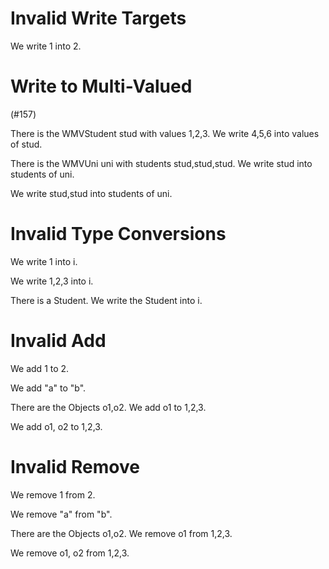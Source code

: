# Invalid Write Targets

We write 1 into 2.
<!--            ^
error: invalid write target - cannot write into IntLiteral [write.target.invalid]
-->

# Write to Multi-Valued

(#157)

There is the WMVStudent stud with values 1,2,3.
We write 4,5,6 into values of stud.
<!--                ^
error: cannot write into attribute of many 'int' - only single-valued attributes and associations are allowed [write.target.list]
-->

There is the WMVUni uni with students stud,stud,stud.
We write stud into students of uni.
<!--               ^
error: cannot write into association to many 'WMVStudent' - only single-valued attributes and associations are allowed [write.target.list]
-->

We write stud,stud into students of uni.
<!--                    ^
error: cannot write into association to many 'WMVStudent' - only single-valued attributes and associations are allowed [write.target.list]
-->

# Invalid Type Conversions

We write 1 into i.
<!--            ^
note: 'i' was first declared here [variable.declaration.first]
-->

We write 1,2,3 into i.
<!--     ^
error: cannot assign expression of type 'list of int' to variable 'i' of type 'int' [assign.type]
-->

There is a Student.
We write the Student into i.
<!--         ^
error: cannot assign expression of type 'Student' to variable 'i' of type 'int' [assign.type]
-->

# Invalid Add

We add 1 to 2.
<!--        ^
error: cannot add to 'IntLiteral' - must be a name or attribute access [add.target.not.name]
-->

We add "a" to "b".
<!--          ^
error: cannot add to expression of type 'String' [add.target.type]
-->

There are the Objects o1,o2.
We add o1 to 1,2,3.
<!--   ^
error: cannot add expression of type 'Object' to 'list of int' [add.source.type]
-->

We add o1, o2 to 1,2,3.
<!--   ^
error: cannot add expression of type 'list of Object' to 'list of int' [add.source.type]
-->

# Invalid Remove

We remove 1 from 2.
<!--             ^
error: cannot remove from 'IntLiteral' - must be a name or attribute access [remove.target.not.name]
-->

We remove "a" from "b".
<!--               ^
error: cannot remove from expression of type 'String' [remove.target.type]
-->

There are the Objects o1,o2.
We remove o1 from 1,2,3.
<!--      ^
error: cannot remove expression of type 'Object' from 'list of int' [remove.source.type]
-->

We remove o1, o2 from 1,2,3.
<!--      ^
error: cannot remove expression of type 'list of Object' from 'list of int' [remove.source.type]
-->
